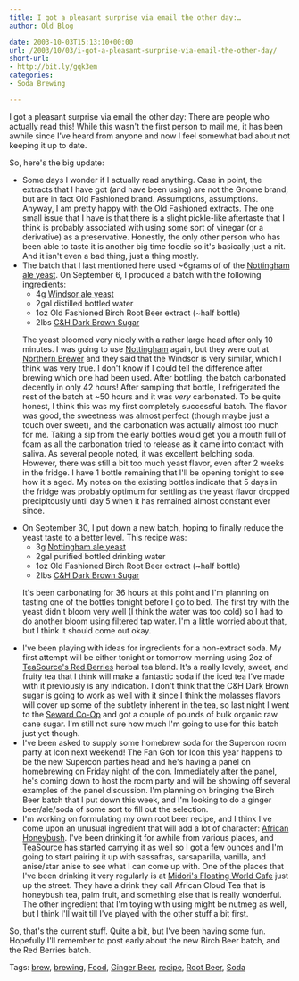 ```yaml
---
title: I got a pleasant surprise via email the other day:…
author: Old Blog

date: 2003-10-03T15:13:10+00:00
url: /2003/10/03/i-got-a-pleasant-surprise-via-email-the-other-day/
short-url:
- http://bit.ly/gqk3em
categories:
- Soda Brewing

---
```

<div class='microid-http+http:sha1:9412a6433b0f39863b153378b94383358a2f5437'>

I got a pleasant surprise via email the other day: There are people who actually read this! While this wasn't the first person to mail me, it has been awhile since I've heard from anyone and now I feel somewhat bad about not keeping it up to date.



So, here's the big update:


<ul>
<li>
Some days I wonder if I actually read anything. Case in point, the extracts that I have got (and have been using) are not the Gnome brand, but are in fact Old Fashioned brand. Assumptions, assumptions. Anyway, I am pretty happy with the Old Fashioned extracts. The one small issue that I have is that there is a slight pickle-like aftertaste that I think is probably associated with using some sort of vinegar (or a derivative) as a preservative. Honestly, the only other person who has been able to taste it is another big time foodie so it's basically just a nit. And it isn't even a bad thing, just a thing mostly.
</li>
<li>
The batch that I last mentioned here used ~6grams of of the <a href="http://consumer.lallemand.com/danstar-lalvin/nottingham.html">Nottingham ale yeast</a>. On September 6, I produced a batch with the following ingredients: <ul>
<li>
4g <a href="http://consumer.lallemand.com/danstar-lalvin/windsor.html">Windsor ale yeast</a>
</li>
<li>
2gal distilled bottled water
</li>
<li>
1oz Old Fashioned Birch Root Beer extract (~half bottle)
</li>
<li>
2lbs <a href="http://www.candhsugar.com">C&H Dark Brown Sugar</a>
</li>
</ul>


The yeast bloomed very nicely with a rather large head after only 10 minutes. I was going to use <a href="http://consumer.lallemand.com/danstar-lalvin/nottingham.html">Nottingham</a> again, but they were out at <a href="http://www.northernbrewer.com">Northern Brewer</a> and they said that the Windsor is very similar, which I think was very true. I don't know if I could tell the difference after brewing which one had been used. After bottling, the batch carbonated decently in only 42 hours! After sampling that bottle, I refrigerated the rest of the batch at ~50 hours and it was _very_ carbonated. To be quite honest, I think this was my first completely successful batch. The flavor was good, the sweetness was almost perfect (though maybe just a touch over sweet), and the carbonation was actually almost too much for me. Taking a sip from the early bottles would get you a mouth full of foam as all the carbonation tried to release as it came into contact with saliva. As several people noted, it was excellent belching soda. However, there was still a bit too much yeast flavor, even after 2 weeks in the fridge. I have 1 bottle remaining that I'll be opening tonight to see how it's aged. My notes on the existing bottles indicate that 5 days in the fridge was probably optimum for settling as the yeast flavor dropped precipitously until day 5 when it has remained almost constant ever since.</li> 

<li>
On September 30, I put down a new batch, hoping to finally reduce the yeast taste to a better level. This recipe was: <ul>
<li>
3g <a href="http://consumer.lallemand.com/danstar-lalvin/nottingham.html">Nottingham ale yeast</a>
</li>
<li>
2gal purified bottled drinking water
</li>
<li>
1oz Old Fashioned Birch Root Beer extract (~half bottle)
</li>
<li>
2lbs <a href="http://www.candhsugar.com">C&H Dark Brown Sugar</a>
</li>
</ul>


It's been carbonating for 36 hours at this point and I'm planning on tasting one of the bottles tonight before I go to bed. The first try with the yeast didn't bloom very well (I think the water was too cold) so I had to do another bloom using filtered tap water. I'm a little worried about that, but I think it should come out okay.</li> 

<li>
I've been playing with ideas for ingredients for a non-extract soda. My first attempt will be either tonight or tomorrow morning using 2oz of <a href="http://teasource.com/merchant2/merchant.mvc?Screen=PROD&#038;Product_Code=9014&#038;Category_Code=Tisane&#038;Product_Count=18">TeaSource's Red Berries</a> herbal tea blend. It's a really lovely, sweet, and fruity tea that I think will make a fantastic soda if the iced tea I've made with it previously is any indication. I don't think that the C&H Dark Brown sugar is going to work as well with it since I think the molasses flavors will cover up some of the subtlety inherent in the tea, so last night I went to the <a href="http://www.sewardcoop.com/">Seward Co-Op</a> and got a couple of pounds of bulk organic raw cane sugar. I'm still not sure how much I'm going to use for this batch just yet though.
</li>
<li>
I've been asked to supply some homebrew soda for the Supercon room party at Icon next weekend! The Fan Goh for Icon this year happens to be the new Supercon parties head and he's having a panel on homebrewing on Friday night of the con. Immediately after the panel, he's coming down to host the room party and will be showing off several examples of the panel discussion. I'm planning on bringing the Birch Beer batch that I put down this week, and I'm looking to do a ginger beer/ale/soda of some sort to fill out the selection.
</li>
<li>
I'm working on formulating my own root beer recipe, and I think I've come upon an unusual ingredient that will add a lot of character: <a href="http://honeybush.net/">African Honeybush</a>. I've been drinking it for awhile from various places, and <a href="http://www.teasource.com">TeaSource</a> has started carrying it as well so I got a few ounces and I'm going to start pairing it up with sassafras, sarsaparilla, vanilla, and anise/star anise to see what I can come up with. One of the places that I've been drinking it very regularly is at <a href="http://www.floatingworldcafe.com/">Midori's Floating World Cafe</a> just up the street. They have a drink they call African Cloud Tea that is honeybush tea, palm fruit, and something else that is really wonderful. The other ingredient that I'm toying with using might be nutmeg as well, but I think I'll wait till I've played with the other stuff a bit first.
</li></ul> 


So, that's the current stuff. Quite a bit, but I've been having some fun. Hopefully I'll remember to post early about the new Birch Beer batch, and the Red Berries batch.
</div> 

<div class="st-post-tags">
Tags: <a href="http://www.cavort.org/tag/brew/" title="brew" rel="tag">brew</a>, <a href="http://www.cavort.org/tag/brewing/" title="brewing" rel="tag">brewing</a>, <a href="http://www.cavort.org/tag/food/" title="Food" rel="tag">Food</a>, <a href="http://www.cavort.org/tag/ginger-beer/" title="Ginger Beer" rel="tag">Ginger Beer</a>, <a href="http://www.cavort.org/tag/recipe/" title="recipe" rel="tag">recipe</a>, <a href="http://www.cavort.org/tag/root-beer/" title="Root Beer" rel="tag">Root Beer</a>, <a href="http://www.cavort.org/tag/soda/" title="Soda" rel="tag">Soda</a><br />
</div>